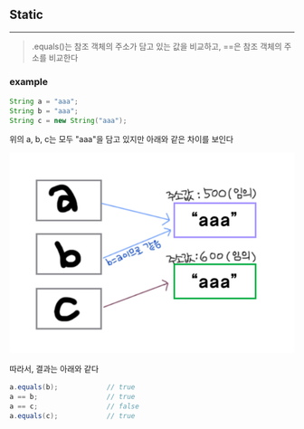 ## Static
---
> .equals()는 참조 객체의 주소가 담고 있는 값을 비교하고, ==은 참조 객체의 주소를 비교한다

### example

```java
String a = "aaa";
String b = "aaa";
String c = new String("aaa");
```

위의 a, b, c는 모두 "aaa"을 담고 있지만 아래와 같은 차이를 보인다

![image](./image.png)


따라서, 결과는 아래와 같다

```java
a.equals(b);            // true
a == b;                 // true
a == c;                 // false
a.equals(c);            // true
```
